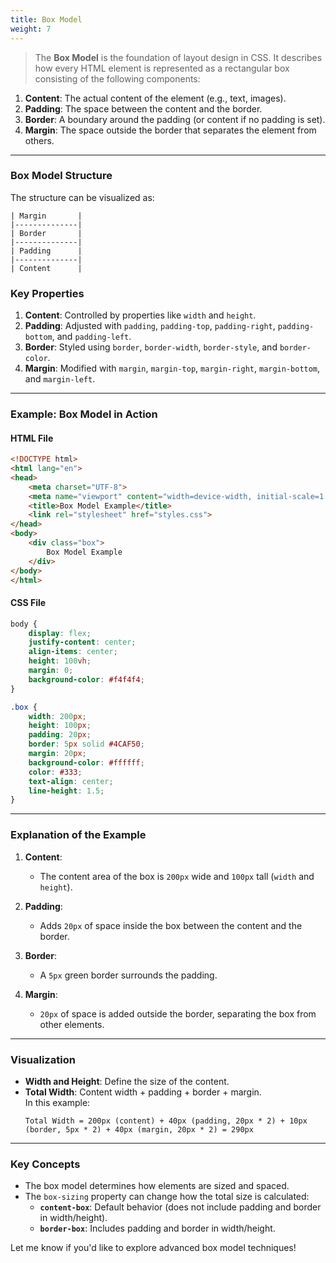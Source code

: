 ```yaml
---
title: Box Model  
weight: 7
---
```



> The **Box Model** is the foundation of layout design in CSS. It describes how every HTML element is represented as a rectangular box consisting of the following components:  

1. **Content**: The actual content of the element (e.g., text, images).  
2. **Padding**: The space between the content and the border.  
3. **Border**: A boundary around the padding (or content if no padding is set).  
4. **Margin**: The space outside the border that separates the element from others.

---

### **Box Model Structure**  

The structure can be visualized as:  
```plaintext
| Margin       |
|--------------|
| Border       |
|--------------|
| Padding      |
|--------------|
| Content      |
```

### **Key Properties**
1. **Content**: Controlled by properties like `width` and `height`.  
2. **Padding**: Adjusted with `padding`, `padding-top`, `padding-right`, `padding-bottom`, and `padding-left`.  
3. **Border**: Styled using `border`, `border-width`, `border-style`, and `border-color`.  
4. **Margin**: Modified with `margin`, `margin-top`, `margin-right`, `margin-bottom`, and `margin-left`.

---

### **Example: Box Model in Action**

#### **HTML File**  
```html
<!DOCTYPE html>
<html lang="en">
<head>
    <meta charset="UTF-8">
    <meta name="viewport" content="width=device-width, initial-scale=1.0">
    <title>Box Model Example</title>
    <link rel="stylesheet" href="styles.css">
</head>
<body>
    <div class="box">
        Box Model Example
    </div>
</body>
</html>
```

#### **CSS File**  
```css
body {
    display: flex;
    justify-content: center;
    align-items: center;
    height: 100vh;
    margin: 0;
    background-color: #f4f4f4;
}

.box {
    width: 200px;
    height: 100px;
    padding: 20px;
    border: 5px solid #4CAF50;
    margin: 20px;
    background-color: #ffffff;
    color: #333;
    text-align: center;
    line-height: 1.5;
}
```

---

### **Explanation of the Example**
1. **Content**:  
   - The content area of the box is `200px` wide and `100px` tall (`width` and `height`).

2. **Padding**:  
   - Adds `20px` of space inside the box between the content and the border.

3. **Border**:  
   - A `5px` green border surrounds the padding.

4. **Margin**:  
   - `20px` of space is added outside the border, separating the box from other elements.

---

### **Visualization**  
- **Width and Height**: Define the size of the content.  
- **Total Width**: Content width + padding + border + margin.  
  In this example:  
  ```
  Total Width = 200px (content) + 40px (padding, 20px * 2) + 10px (border, 5px * 2) + 40px (margin, 20px * 2) = 290px
  ```
  
---

### **Key Concepts**
- The box model determines how elements are sized and spaced.
- The `box-sizing` property can change how the total size is calculated:
  - **`content-box`**: Default behavior (does not include padding and border in width/height).  
  - **`border-box`**: Includes padding and border in width/height.  

Let me know if you'd like to explore advanced box model techniques!